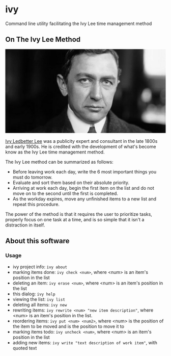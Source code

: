 

# ivy
Command line utility facilitating the Ivy Lee time management method

<h2>On The Ivy Lee Method</h2>
<img src="./ivy_lee.png">
<p><a href="https://en.wikipedia.org/wiki/Ivy_Lee">Ivy Ledbetter Lee</a> was a publicity expert and consultant in the late 1800s and early 1900s. He is credited with the development of what's become know as the Ivy Lee time management method.</p>

<p>The Ivy Lee method can be summarized as follows:</p>
<ul>
  <li>Before leaving work each day, write the 6 most important things you must do tomorrow.</li>
  <li>Evaluate and sort them based on their absolute priority.</li>
  <li>Arriving at work each day, begin the first item on the list and do not move on to the second until the first is completed.</li>
  <li>As the workday expires, move any unfinished items to a new list and repeat this procedure.</li>
</ul>
<p>The power of the method is that it requires the user to prioritize tasks, properly focus on one task at a time, and is so simple that it isn't a distraction in itself.</p>

<h2>About this software</h2>
<h3>Usage</h3>
<ul>
  <li>ivy project info: <code>ivy about</code>
  <li>marking items done: <code>ivy check &lt;num&gt;</code>, where &lt;num&gt; is an item's position in the list</li>
  <li>deleting an item: <code>ivy erase &lt;num&gt;</code>, where &lt;num&gt; is an item's position in the list</li>
  <li>this dialog: <code>ivy help</code></li>
  <li>viewing the list: <code>ivy list</code></li>
  <li>deleting all items: <code>ivy new</code></li>
  <li>rewriting items: <code>ivy rewrite &lt;num&gt; "new item description"</code>, where &lt;num&gt; is an item's position in the list.</li>
  <li>reordering items: <code>ivy put &lt;num&gt; &lt;num2&gt;</code>, where &lt;num&gt; is the position of the item to be moved and <num2> is the position to move it to</li>
  <li>marking items todo: <code>ivy uncheck &lt;num&gt;</code>, where &lt;num&gt; is an item's position in the list</li>
  <li>adding new items: <code>ivy write "text description of work item"</code>, with quoted text</li>
</ul>
